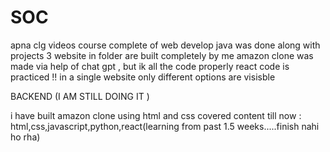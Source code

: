 # SOC
apna clg videos course complete of web develop 
java was done along with projects 
3 website in folder are built completely by me 
amazon clone was made via help of chat gpt , but ik all the code properly 
react code is practiced !! in a single website only different options are visisble 



BACKEND (I AM STILL DOING IT )


i have built amazon clone using html and css 
covered content till now : html,css,javascript,python,react(learning from past 1.5 weeks.....finish nahi ho rha)
